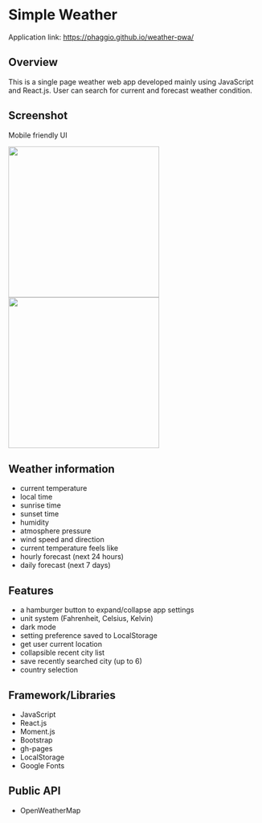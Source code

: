 # Simple Weather

Application link: https://phaggio.github.io/weather-pwa/

## Overview
This is a single page weather web app developed mainly using JavaScript and React.js.
User can search for current and forecast weather condition.


## Screenshot
Mobile friendly UI

<img src="https://raw.githubusercontent.com/phaggio/weather-pwa/master/screenshot/weather-pwa-screenshot.png" height="300">
<img src="https://raw.githubusercontent.com/phaggio/weather-pwa/master/screenshot/weather-pwa-screenshot2.png" height="300">



## Weather information
* current temperature
* local time
* sunrise time
* sunset time
* humidity
* atmosphere pressure
* wind speed and direction
* current temperature feels like
* hourly forecast (next 24 hours)
* daily forecast (next 7 days)


## Features
* a hamburger button to expand/collapse app settings
* unit system (Fahrenheit, Celsius, Kelvin)
* dark mode
* setting preference saved to LocalStorage
* get user current location
* collapsible recent city list
* save recently searched city (up to 6)
* country selection


## Framework/Libraries
* JavaScript
* React.js
* Moment.js
* Bootstrap
* gh-pages
* LocalStorage
* Google Fonts


## Public API
* OpenWeatherMap
